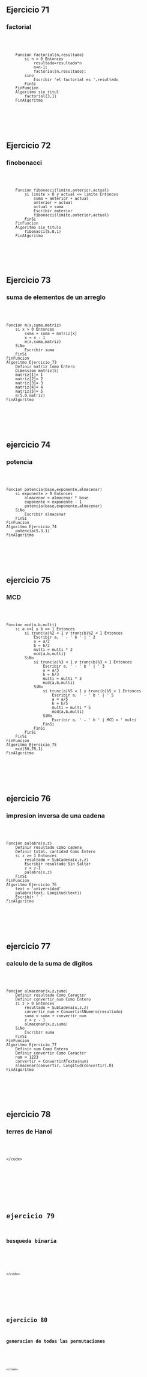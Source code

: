 <h2>Ejercicio 71</h2>
<h3>factorial</h3>
<pre>
    <code>
        
        Funcion factorial(n,resultado)
            si n > 0 Entonces
                resultado=resultado*n
                n=n-1;
                factorial(n,resultado);
            sino
                Escribir 'el factorial es ',resultado
            FinSi
        FinFuncion
        Algoritmo sin_titul
            factorial(3,1)
        FinAlgoritmo

</code>
</pre>

<br>

<h2>Ejercicio 72</h2>
<h3>finobonacci</h3>
<pre>
    <code>
    
        Funcion fibonacci(limite,anterior,actual)
            si limite > 0 y actual <= limite Entonces
                suma = anterior + actual
                anterior = actual
                actual = suma
                Escribir anterior
                fibonacci(limite,anterior,actual)                
            FinSi
        FinFuncion
        Algoritmo sin_titulo
            fibonacci(5,0,1)           
        FinAlgoritmo
  </code>
</pre>

<br>

<h2>Ejercicio 73</h2>
<h3>suma de elementos de un arreglo</h3>
<pre>
    <code>
        
           
    Funcion m(x,suma,matriz)
        si x > 0 Entonces
            suma = suma + matriz[x]
            x = x - 1
            m(x,suma,matriz)
        SiNo
            Escribir suma
        FinSi
    FinFuncion
    Algoritmo Ejercicio_73
        Definir matriz Como Entero
        Dimension matriz[5]
        matriz[1]= 1
        matriz[2]= 2
        matriz[3]= 3
        matriz[4]= 4
        matriz[5]= 5
        m(5,0,matriz)
    FinAlgoritmo

</code>
</pre>

<br>

<h2>ejercicio 74</h2>
<h3>potencia</h3>
<pre>
    <code>
     
    Funcion potencia(base,exponente,almacenar)
        si exponente > 0 Entonces
            almacenar = almacenar * base
            exponente = exponente - 1
            potencia(base,exponente,almacenar)
        SiNo
            Escribir almacenar
        FinSi
    FinFuncion
    Algoritmo Ejercicio_74
        potencia(5,3,1)
    FinAlgoritmo

</code>
</pre>

<br>

<h2>ejercicio 75</h2>
<h3>MCD</h3>
<pre>
    <code>
    
        
    Funcion mcd(a,b,multi)
        si a >=1 y b >= 1 Entonces
            si trunc(a)%2 < 1 y trunc(b)%2 < 1 Entonces
                Escribir a, ' - ' b ' | ' 2
                a = a/2
                b = b/2
                multi = multi * 2
                mcd(a,b,multi)
            SiNo
                si trunc(a)%3 < 1 y trunc(b)%3 < 1 Entonces
                    Escribir a, ' - ' b ' | ' 3
                    a = a/3
                    b = b/3
                    multi = multi * 3
                    mcd(a,b,multi)
                SiNo
                    si trunc(a)%5 < 1 y trunc(b)%5 < 1 Entonces
                        Escribir a, ' - ' b ' | ' 5
                        a = a/5
                        b = b/5
                        multi = multi * 5
                        mcd(a,b,multi)
                    SiNo
                        Escribir a, ' - ' b ' | MCD = ' multi
                    FinSi
                FinSi
            FinSi
        FinSi
    FinFuncion
    Algoritmo Ejercicio_75
        mcd(50,70,1)
    FinAlgoritmo


</code>
</pre>

<br>

<h2>ejercicio 76</h2>
<h3>impresion inversa de una cadena</h3>
<pre>
    <code>
    
    Funcion palabra(x,z)
        Definir resultado como cadena
        Definir total, cantidad Como Entero        
        si z >= 1 Entonces
            resultado = SubCadena(x,z,z)
            Escribir resultado Sin Saltar
            z = z-1
            palabra(x,z)
        FinSi
    FinFuncion
    Algoritmo Ejercicio_76
        text = 'universidad'
        palabra(text, Longitud(text))
        Escribir ' '
    FinAlgoritmo


</code>
</pre>

<br>

<h2>ejercicio 77</h2>
<h3>calculo de la suma de digitos</h3>
<pre>
    <code>
    
    Funcion almacenar(x,z,suma)
        Definir resultado Como Caracter
        Definir convertir_num Como Entero         
        si z > 0 Entonces
            resultado = SubCadena(x,z,z)
            convertir_num = ConvertirANumero(resultado)
            suma = suma + convertir_num
            z = z - 1
            almacenar(x,z,suma)
        SiNo
            Escribir suma
        FinSi   
    FinFuncion
    Algoritmo Ejercicio_77
        Definir num Como Entero
        Definir convertir Como Caracter
        num = 1223
        convertir = ConvertirATexto(num)
        almacenar(convertir, Longitud(convertir),0)
    FinAlgoritmo

 </code>
</pre>

<br>

<h2>ejercicio 78</h2>
<h3> terres de Hanoi</h3>
<pre>
    <code>

    </code>
</pre>

<br>

<h2>ejercicio 79</h2>
<h3>busqueda binaria</h3>
<pre>
    <code>

    </code>
</pre>

<br>

<h2>ejercicio 80</h2>
<h3>generacion de todas las permutaciones</h3>
<pre>
    <code>

    </code>
</pre>

<br>
